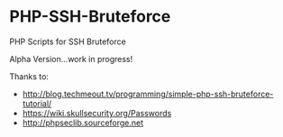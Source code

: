 # PHP-SSH-Bruteforce
PHP Scripts for SSH Bruteforce

Alpha Version...work in progress!

Thanks to:
* http://blog.techmeout.tv/programming/simple-php-ssh-bruteforce-tutorial/
* https://wiki.skullsecurity.org/Passwords
* http://phpseclib.sourceforge.net
